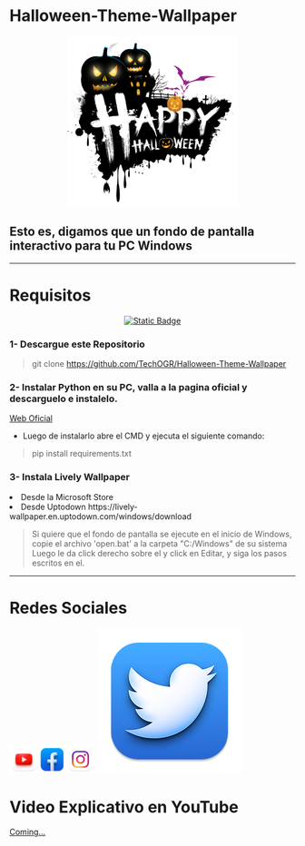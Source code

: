 # Halloween-Theme-Wallpaper

<p align="center">
    <img src="/static/img/imagen.png" width="300px" height="300px">
</p>

## Esto es, digamos que un fondo de pantalla interactivo para tu PC Windows

---

# Requisitos
<p align="center">
    <a href="https://www.youtube.com/@OnelCrack"><img alt="Static Badge" src="https://img.shields.io/badge/follow-me-red?style=plastic&color=%23181818&link=https%3A%2F%2Fwww.youtube.com%2F%40OnelCrack"></a>
</p>

### 1- Descargue este Repositorio
> git clone https://github.com/TechOGR/Halloween-Theme-Wallpaper

### 2- Instalar Python en su PC, valla a la pagina oficial y descarguelo e instalelo.
[Web Oficial](https://www.python.org/downloads/)
* Luego de instalarlo abre el CMD y ejecuta el siguiente comando:
> pip install requirements.txt

### 3- Instala Lively Wallpaper 
<li> Desde la Microsoft Store </li>
<li> Desde Uptodown https://lively-wallpaper.en.uptodown.com/windows/download </li>

> Si quiere que el fondo de pantalla se ejecute en el inicio de Windows, copie el archivo 'open.bat' a la carpeta "C:/Windows" de su sistema
> Luego le da click derecho sobre el y click en Editar, y siga los pasos escritos en el.

---

# Redes Sociales
<a href="https://www.youtube.com/@OnelCrack"><img src="/static/img/socials/YouTube.png" width="50px" height="50px"></img></a><a href="https://www.facebook.com/profile.php?id=100092376152191"><img src="/static/img/socials/Facebook.png" width="50px" height="50px"></img></a><a href=""><img src="/static/img/socials/Instagram.png" width="50px" height="50px"></a>
<a href="https://twitter.com/Onel_Crack?t=NFwmb3M7Gb8dr-B9oUubaw&s=09"><img src="/static/img/socials/twitter.png"></a>

# Video Explicativo en YouTube
[Coming...]()